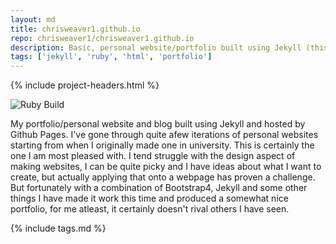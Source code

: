 ```yaml
---
layout: md
title: chrisweaver1.github.io
repo: chrisweaver1/chrisweaver1.github.io
description: Basic, personal website/portfolio built using Jekyll (this) 
tags: ['jekyll', 'ruby', 'html', 'portfolio']
---
```


{% include project-headers.html %}

![Ruby Build](https://github.com/ChrisWeaver1/chrisweaver1.github.io/workflows/Ruby%20Build/badge.svg?branch=master)

My portfolio/personal website and blog built using Jekyll and hosted by Github Pages. I've gone through quite afew iterations of personal websites starting from when I originally made one in university. This is certainly the one I am most pleased with. I tend struggle with the design aspect of making websites, I can be quite picky and I have ideas about what I want to create, but actually applying that onto a webpage has proven a challenge. But fortunately with a combination of Bootstrap4, Jekyll and some other things I have made it work this time and produced a somewhat nice portfolio, for me atleast, it certainly doesn't rival others I have seen.

{% include tags.md %}